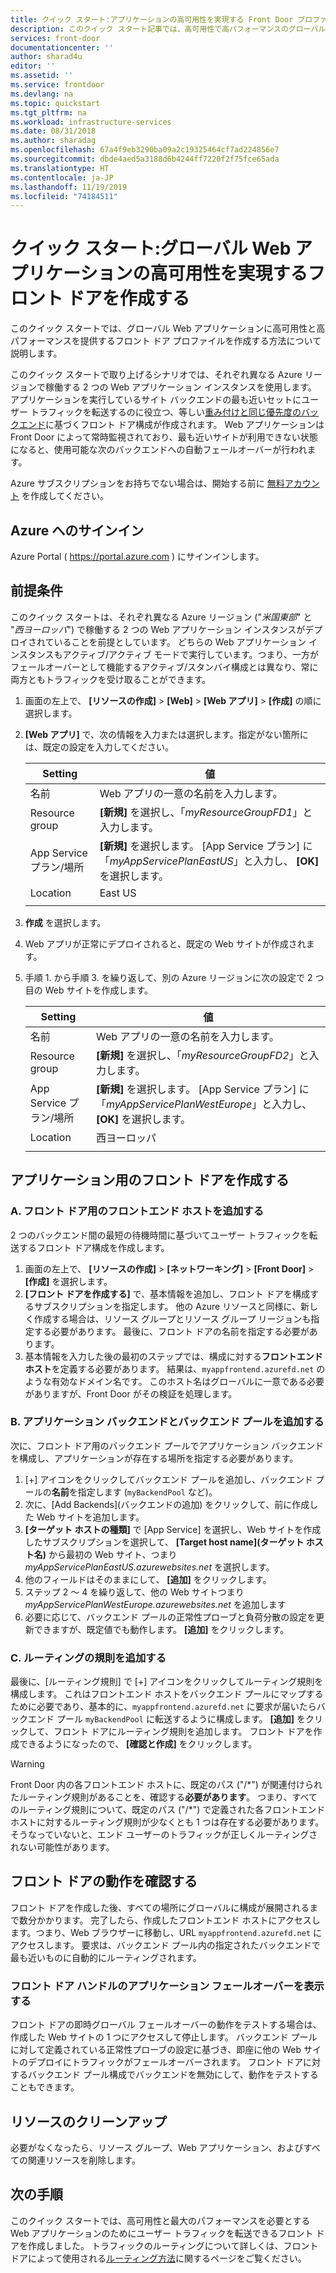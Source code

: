 ```yaml
---
title: クイック スタート:アプリケーションの高可用性を実現する Front Door プロファイルを作成する
description: このクイック スタート記事では、高可用性で高パフォーマンスのグローバル Web アプリケーション向けのフロント ドアを作成する方法について説明します。
services: front-door
documentationcenter: ''
author: sharad4u
editor: ''
ms.assetid: ''
ms.service: frontdoor
ms.devlang: na
ms.topic: quickstart
ms.tgt_pltfrm: na
ms.workload: infrastructure-services
ms.date: 08/31/2018
ms.author: sharadag
ms.openlocfilehash: 67a4f9eb3290ba09a2c19325464cf7ad224856e7
ms.sourcegitcommit: dbde4aed5a3188d6b4244ff7220f2f75fce65ada
ms.translationtype: HT
ms.contentlocale: ja-JP
ms.lasthandoff: 11/19/2019
ms.locfileid: "74184511"
---
```

# <a name="quickstart-create-a-front-door-for-a-highly-available-global-web-application"></a>クイック スタート:グローバル Web アプリケーションの高可用性を実現するフロント ドアを作成する

このクイック スタートでは、グローバル Web アプリケーションに高可用性と高パフォーマンスを提供するフロント ドア プロファイルを作成する方法について説明します。 

このクイック スタートで取り上げるシナリオでは、それぞれ異なる Azure リージョンで稼働する 2 つの Web アプリケーション インスタンスを使用します。 アプリケーションを実行しているサイト バックエンドの最も近いセットにユーザー トラフィックを転送するのに役立つ、等しい[重み付けと同じ優先度のバックエンド](front-door-routing-methods.md)に基づくフロント ドア構成が作成されます。 Web アプリケーションは Front Door によって常時監視されており、最も近いサイトが利用できない状態になると、使用可能な次のバックエンドへの自動フェールオーバーが行われます。

Azure サブスクリプションをお持ちでない場合は、開始する前に [無料アカウント](https://azure.microsoft.com/free/?WT.mc_id=A261C142F) を作成してください。

## <a name="sign-in-to-azure"></a>Azure へのサインイン 
Azure Portal ( https://portal.azure.com ) にサインインします。

## <a name="prerequisites"></a>前提条件
このクイック スタートは、それぞれ異なる Azure リージョン ("*米国東部*" と "*西ヨーロッパ*") で稼働する 2 つの Web アプリケーション インスタンスがデプロイされていることを前提としています。 どちらの Web アプリケーション インスタンスもアクティブ/アクティブ モードで実行しています。つまり、一方がフェールオーバーとして機能するアクティブ/スタンバイ構成とは異なり、常に両方ともトラフィックを受け取ることができます。

1. 画面の左上で、 **[リソースの作成]**  >  **[Web]**  >  **[Web アプリ]**  >  **[作成]** の順に選択します。
2. **[Web アプリ]** で、次の情報を入力または選択します。指定がない箇所には、既定の設定を入力してください。

     | Setting         | 値     |
     | ---              | ---  |
     | 名前           | Web アプリの一意の名前を入力します。  |
     | Resource group          | **[新規]** を選択し、「*myResourceGroupFD1*」と入力します。 |
     | App Service プラン/場所         | **[新規]** を選択します。  [App Service プラン] に「*myAppServicePlanEastUS*」と入力し、 **[OK]** を選択します。 
     |      Location  |   East US        |
    |||

3. **作成** を選択します。
4. Web アプリが正常にデプロイされると、既定の Web サイトが作成されます。
5. 手順 1. から手順 3. を繰り返して、別の Azure リージョンに次の設定で 2 つ目の Web サイトを作成します。

     | Setting         | 値     |
     | ---              | ---  |
     | 名前           | Web アプリの一意の名前を入力します。  |
     | Resource group          | **[新規]** を選択し、「*myResourceGroupFD2*」と入力します。 |
     | App Service プラン/場所         | **[新規]** を選択します。  [App Service プラン] に「*myAppServicePlanWestEurope*」と入力し、 **[OK]** を選択します。 
     |      Location  |   西ヨーロッパ      |
    |||


## <a name="create-a-front-door-for-your-application"></a>アプリケーション用のフロント ドアを作成する
### <a name="a-add-a-frontend-host-for-front-door"></a>A. フロント ドア用のフロントエンド ホストを追加する
2 つのバックエンド間の最短の待機時間に基づいてユーザー トラフィックを転送するフロント ドア構成を作成します。

1. 画面の左上で、 **[リソースの作成]**  >  **[ネットワーキング]**  >  **[Front Door]**  >  **[作成]** を選択します。
2. **[フロント ドアを作成する]** で、基本情報を追加し、フロント ドアを構成するサブスクリプションを指定します。 他の Azure リソースと同様に、新しく作成する場合は、リソース グループとリソース グループ リージョンも指定する必要があります。 最後に、フロント ドアの名前を指定する必要があります。
3. 基本情報を入力した後の最初のステップでは、構成に対する**フロントエンド ホスト**を定義する必要があります。 結果は、`myappfrontend.azurefd.net` のような有効なドメイン名です。 このホスト名はグローバルに一意である必要がありますが、Front Door がその検証を処理します。 

### <a name="b-add-application-backend-and-backend-pools"></a>B. アプリケーション バックエンドとバックエンド プールを追加する

次に、フロント ドア用のバックエンド プールでアプリケーション バックエンドを構成し、アプリケーションが存在する場所を指定する必要があります。 

1. [+] アイコンをクリックしてバックエンド プールを追加し、バックエンド プールの**名前**を指定します (`myBackendPool` など)。
2. 次に、[Add Backends]\(バックエンドの追加\) をクリックして、前に作成した Web サイトを追加します。
3. **[ターゲット ホストの種類]** で [App Service] を選択し、Web サイトを作成したサブスクリプションを選択して、 **[Target host name]\(ターゲット ホスト名\)** から最初の Web サイト、つまり *myAppServicePlanEastUS.azurewebsites.net* を選択します。
4. 他のフィールドはそのままにして、 **[追加]** をクリックします。
5. ステップ 2 ～ 4 を繰り返して、他の Web サイトつまり *myAppServicePlanWestEurope.azurewebsites.net* を追加します
6. 必要に応じて、バックエンド プールの正常性プローブと負荷分散の設定を更新できますが、既定値でも動作します。 **[追加]** をクリックします。


### <a name="c-add-a-routing-rule"></a>C. ルーティングの規則を追加する
最後に、[ルーティング規則] で [+] アイコンをクリックしてルーティング規則を構成します。 これはフロントエンド ホストをバックエンド プールにマップするために必要であり、基本的に、`myappfrontend.azurefd.net` に要求が届いたらバックエンド プール `myBackendPool` に転送するように構成します。 **[追加]** をクリックして、フロント ドアにルーティング規則を追加します。 フロント ドアを作成できるようになったので、 **[確認と作成]** をクリックします。

>[!WARNING]
> Front Door 内の各フロントエンド ホストに、既定のパス ("/\*") が関連付けられたルーティング規則があることを、確認する**必要があります**。 つまり、すべてのルーティング規則について、既定のパス ("/\*") で定義された各フロントエンド ホストに対するルーティング規則が少なくとも 1 つは存在する必要があります。 そうなっていないと、エンド ユーザーのトラフィックが正しくルーティングされない可能性があります。

## <a name="view-front-door-in-action"></a>フロント ドアの動作を確認する
フロント ドアを作成した後、すべての場所にグローバルに構成が展開されるまで数分かかります。 完了したら、作成したフロントエンド ホストにアクセスします。つまり、Web ブラウザーに移動し、URL `myappfrontend.azurefd.net` にアクセスします。 要求は、バックエンド プール内の指定されたバックエンドで最も近いものに自動的にルーティングされます。 

### <a name="view-front-door-handle-application-failover"></a>フロント ドア ハンドルのアプリケーション フェールオーバーを表示する
フロント ドアの即時グローバル フェールオーバーの動作をテストする場合は、作成した Web サイトの 1 つにアクセスして停止します。 バックエンド プールに対して定義されている正常性プローブの設定に基づき、即座に他の Web サイトのデプロイにトラフィックがフェールオーバーされます。 フロント ドアに対するバックエンド プール構成でバックエンドを無効にして、動作をテストすることもできます。 

## <a name="clean-up-resources"></a>リソースのクリーンアップ
必要がなくなったら、リソース グループ、Web アプリケーション、およびすべての関連リソースを削除します。

## <a name="next-steps"></a>次の手順
このクイック スタートでは、高可用性と最大のパフォーマンスを必要とする Web アプリケーションのためにユーザー トラフィックを転送できるフロント ドアを作成しました。 トラフィックのルーティングについて詳しくは、フロント ドアによって使用される[ルーティング方法](front-door-routing-methods.md)に関するページをご覧ください。